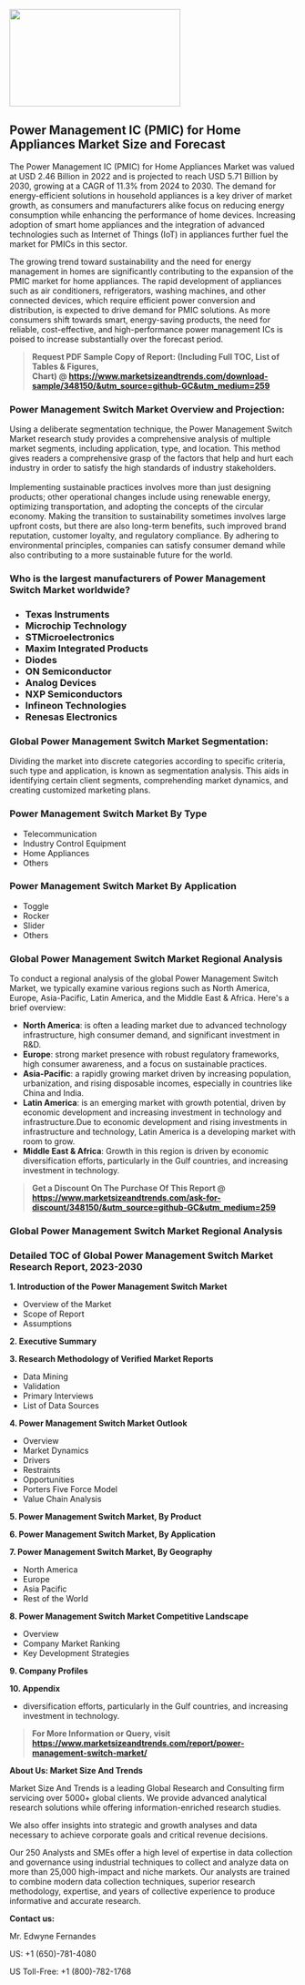 <p><img class="alignnone size-medium wp-image-20088" src="https://ffe5etoiles.com/wp-content/uploads/2024/12/MST1-300x171.png" alt="" width="300" height="171" /></p><h2>Power Management IC (PMIC) for Home Appliances Market Size and Forecast</h2><p>The Power Management IC (PMIC) for Home Appliances Market was valued at USD 2.46 Billion in 2022 and is projected to reach USD 5.71 Billion by 2030, growing at a CAGR of 11.3% from 2024 to 2030. The demand for energy-efficient solutions in household appliances is a key driver of market growth, as consumers and manufacturers alike focus on reducing energy consumption while enhancing the performance of home devices. Increasing adoption of smart home appliances and the integration of advanced technologies such as Internet of Things (IoT) in appliances further fuel the market for PMICs in this sector.</p><p>The growing trend toward sustainability and the need for energy management in homes are significantly contributing to the expansion of the PMIC market for home appliances. The rapid development of appliances such as air conditioners, refrigerators, washing machines, and other connected devices, which require efficient power conversion and distribution, is expected to drive demand for PMIC solutions. As more consumers shift towards smart, energy-saving products, the need for reliable, cost-effective, and high-performance power management ICs is poised to increase substantially over the forecast period.</p></p><blockquote id="" class=""><strong>Request PDF Sample Copy of Report: (Including Full TOC, List of Tables &amp; Figures, Chart)&nbsp;@&nbsp;<strong><a href="https://www.marketsizeandtrends.com/download-sample/348150/&utm_source=github-GC&utm_medium=259" target="_blank">https://www.marketsizeandtrends.com/download-sample/348150/&utm_source=github-GC&utm_medium=259</a></strong></strong></blockquote><h3 id="" class="">Power Management Switch Market&nbsp;Overview and Projection:</h3><p id="" class="">Using a deliberate segmentation technique, the Power Management Switch Market research study provides a comprehensive analysis of multiple market segments, including application, type, and location. This method gives readers a comprehensive grasp of the factors that help and hurt each industry in order to satisfy the high standards of industry stakeholders. <br /> <br />Implementing sustainable practices involves more than just designing products; other operational changes include using renewable energy, optimizing transportation, and adopting the concepts of the circular economy. Making the transition to sustainability sometimes involves large upfront costs, but there are also long-term benefits, such improved brand reputation, customer loyalty, and regulatory compliance. By adhering to environmental principles, companies can satisfy consumer demand while also contributing to a more sustainable future for the world.</p><h3 id="" class="">Who is the largest manufacturers of&nbsp;Power Management Switch Market worldwide?</h3><h3 class=""><p><ul><li>Texas Instruments </li><li> Microchip Technology </li><li> STMicroelectronics </li><li> Maxim Integrated Products </li><li> Diodes </li><li> ON Semiconductor </li><li> Analog Devices </li><li> NXP Semiconductors </li><li> Infineon Technologies </li><li> Renesas Electronics</li></ul></p></h3><h3 id="" class="">Global&nbsp;Power Management Switch Market Segmentation:</h3><p id="" class="">Dividing the market into discrete categories according to specific criteria, such type and application, is known as segmentation analysis. This aids in identifying certain client segments, comprehending market dynamics, and creating customized marketing plans.</p><h3 id="" class="">Power Management Switch Market&nbsp;By Type</h3><p><p><ul><li>Telecommunication</li><li> Industry Control Equipment</li><li> Home Appliances</li><li> Others</p></li></ul></p></p><h3 id="" class="">Power Management Switch Market&nbsp;By Application</h3><p class=""><p><ul><li>Toggle</li><li> Rocker</li><li> Slider</li><li> Others</li></ul></p></p><h3 id="" class="">Global Power Management Switch Market Regional Analysis</h3><p id="" class="">To conduct a regional analysis of the global Power Management Switch Market, we typically examine various regions such as North America, Europe, Asia-Pacific, Latin America, and the Middle East &amp; Africa. Here's a brief overview:</p><ul><li><strong>North America</strong>: is often a leading market due to advanced technology infrastructure, high consumer demand, and significant investment in R&amp;D.</li><li><strong>Europe</strong>: strong market presence with robust regulatory frameworks, high consumer awareness, and a focus on sustainable practices.</li><li><strong>Asia-Pacific</strong>: a rapidly growing market driven by increasing population, urbanization, and rising disposable incomes, especially in countries like China and India.</li><li><strong>Latin America</strong>: is an emerging market with growth potential, driven by economic development and increasing investment in technology and infrastructure.Due to economic development and rising investments in infrastructure and technology, Latin America is a developing market with room to grow.</li><li><strong>Middle East &amp; Africa</strong>: Growth in this region is driven by economic diversification efforts, particularly in the Gulf countries, and increasing investment in technology.</li></ul><blockquote id="" class=""><strong>Get a Discount On The Purchase Of This Report @ <strong><a href="https://www.marketsizeandtrends.com/ask-for-discount/348150/&utm_source=github-GC&utm_medium=259" target="_blank">https://www.marketsizeandtrends.com/ask-for-discount/348150/&utm_source=github-GC&utm_medium=259</a></strong></strong></blockquote><h3 id="" class="">Global Power Management Switch Market Regional Analysis</h3><h3 id="" class="">Detailed TOC of Global Power Management Switch Market Research Report, 2023-2030</h3><p id="" class=""><strong>1. Introduction of the Power Management Switch Market</strong></p><ul><li>Overview of the Market</li><li>Scope of Report</li><li>Assumptions</li></ul><p id="" class=""><strong>2. Executive Summary</strong></p><p id="" class=""><strong>3. Research Methodology of Verified Market Reports</strong></p><ul><li>Data Mining</li><li>Validation</li><li>Primary Interviews</li><li>List of Data Sources</li></ul><p id="" class=""><strong>4. Power Management Switch Market Outlook</strong></p><ul><li>Overview</li><li>Market Dynamics</li><li>Drivers</li><li>Restraints</li><li>Opportunities</li><li>Porters Five Force Model</li><li>Value Chain Analysis</li></ul><p id="" class=""><strong>5. Power Management Switch Market, By Product</strong></p><p id="" class=""><strong>6. Power Management Switch Market, By Application</strong></p><p id="" class=""><strong>7. Power Management Switch Market, By Geography</strong></p><ul><li>North America</li><li>Europe</li><li>Asia Pacific</li><li>Rest of the World</li></ul><p id="" class=""><strong>8. Power Management Switch Market Competitive Landscape</strong></p><ul><li>Overview</li><li>Company Market Ranking</li><li>Key Development Strategies</li></ul><p id="" class=""><strong>9. Company Profiles</strong></p><p id="" class=""><strong>10. Appendix</strong></p><ul><li>diversification efforts, particularly in the Gulf countries, and increasing investment in technology.</li></ul><blockquote id="" class=""><strong>For More Information or Query, visit <strong><strong><a href="https://www.marketsizeandtrends.com/report/power-management-switch-market/" target="_blank">https://www.marketsizeandtrends.com/report/power-management-switch-market/</a></strong></strong></strong></blockquote><p id="" class=""><strong>About Us: Market Size And Trends</strong></p><p id="" class="">Market Size And Trends is a leading Global Research and Consulting firm servicing over 5000+ global clients. We provide advanced analytical research solutions while offering information-enriched research studies.</p><p id="" class="">We also offer insights into strategic and growth analyses and data necessary to achieve corporate goals and critical revenue decisions.</p><p id="" class="">Our 250 Analysts and SMEs offer a high level of expertise in data collection and governance using industrial techniques to collect and analyze data on more than 25,000 high-impact and niche markets. Our analysts are trained to combine modern data collection techniques, superior research methodology, expertise, and years of collective experience to produce informative and accurate research.</p><p id="" class=""><strong>Contact us:</strong></p><p id="" class="">Mr. Edwyne Fernandes</p><p id="" class="">US: +1 (650)-781-4080</p><p id="" class="">US Toll-Free: +1 (800)-782-1768</p>
